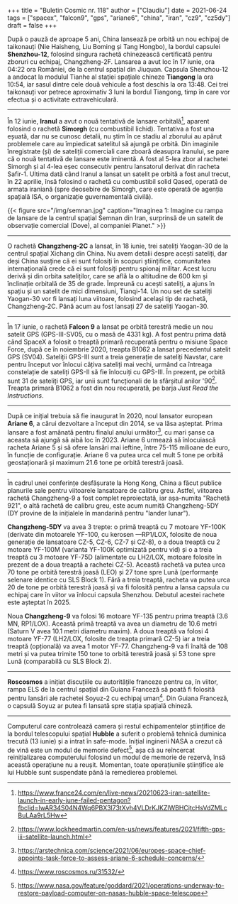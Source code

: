 +++
title = "Buletin Cosmic nr. 118"
author = ["Claudiu"]
date = 2021-06-24
tags = ["spacex", "falcon9", "gps", "ariane6", "china", "iran", "cz9", "cz5dy"]
draft = false
+++

După o pauză de aproape 5 ani, China lansează pe orbită un nou echipaj de taikonauți (Nie Haisheng, Liu Boming și Tang Hongbo), la bordul capsulei **Shenzhou-12**, folosind singura rachetă chinezească certificată pentru zboruri cu echipaj, Changzheng-2F. Lansarea a avut loc în 17 iunie, ora 04:22 ora României, de la centrul spațial din Jiuquan. Capsula Shenzhou-12 a andocat la modulul Tianhe al stației spațiale chineze **Tiangong** la ora 10:54, iar sasul dintre cele două vehicule a fost deschis la ora 13:48. Cei trei taikonauți vor petrece aproximativ 3 luni la bordul Tiangong, timp în care vor efectua și o activitate extravehiculară.

---

În 12 iunie, **Iranul** a avut o nouă tentativă de lansare orbitală[^fn:1], aparent folosind o rachetă **Simorgh** (cu combustibil lichid).
Tentativa a fost una eșuată, dar nu se cunosc detalii, nu știm în ce stadiu al zborului au apărut problemele care au împiedicat satelitul să ajungă pe orbită. Din imaginile înregistrate (și) de sateliții comerciali care zboară deasupra Iranului, se pare că o nouă tentativă de lansare este iminentă.
A fost al 5-lea zbor al rachetei Simorgh și al 4-lea eșec consecutiv pentru lansatorul derivat din racheta Safir-1. Ultima dată când Iranul a lansat un satelit pe orbită a fost anul trecut, în 22 aprilie, însă folosind o rachetă cu combustibil solid Qased, operată de armata iraniană (spre deosebire de Simorgh, care este operată de agenția spațială ISA, o organizație guvernamentală civilă).

{{< figure src="/img/semnan.jpg" caption="Imaginea 1: Imagine cu rampa de lansare de la centrul spațial Semnan din Iran, surprinsă de un satelit de observație comercial (Dove), al companiei Planet." >}}

---

O rachetă **Changzheng-2C** a lansat, în 18 iunie, trei sateliți Yaogan-30 de la centrul spațial Xichang din China. Nu avem detalii despre acești sateliți, dar deși China susține că ei sunt folosiți în scopuri științifice, comunitatea internațională crede că ei sunt folosiți pentru spionaj militar. Acest lucru derivă și din orbita sateliților, care se află la o altitudine de 600 km și înclinație orbitală de 35 de grade. Împreună cu acești sateliți, a ajuns în spațiu și un satelit de mici dimensiuni, Tianqi-14. Un nou set de sateliți Yaogan-30 vor fi lansați luna viitoare, folosind același tip de rachetă, Changzheng-2C. Până acum au fost lansați 27 de sateliți Yaogan-30.

---

În 17 iunie, o rachetă **Falcon 9** a lansat pe orbită terestră medie un nou satelit GPS (GPS-III-SV05, cu o masă de 4331 kg). A fost pentru prima dată când SpaceX a folosit o treaptă primară recuperată pentru o misiune Space Force, după ce în noiembrie 2020, treapta B1062 a lansat precedentul satelit GPS (SV04). Sateliții GPS-III sunt a treia generație de sateliți Navstar, care pentru început vor înlocui câțiva sateliți mai vechi, urmând ca întreaga constelație de sateliți GPS-II să fie înlocuiți cu GPS-III. În prezent, pe orbită sunt 31 de sateliți GPS, iar unii sunt funcționali de la sfârșitul anilor '90[^fn:2]. Treapta primară B1062 a fost din nou recuperată, pe barja _Just Read the Instructions_.

---

După ce inițial trebuia să fie inaugurat în 2020, noul lansator european **Ariane 6**, a cărui dezvoltare a început din 2014, se va lăsa așteptat. Prima lansare a fost amânată pentru finalul anului următor[^fn:3], cu mari șanse ca aceasta să ajungă să aibă loc în 2023. Ariane 6 urmează să înlocuiască racheta Ariane 5 și să ofere lansări mai ieftine, între 75-115 milioane de euro, în funcție de configurație. Ariane 6 va putea urca cel mult 5 tone pe orbită geostaționară și maximum 21.6 tone pe orbită terestră joasă.

---

În cadrul unei conferințe desfășurate la Hong Kong, China a făcut publice planurile sale pentru viitoarele lansatoare de calibru greu. Astfel, viitoarea rachetă Changzheng-9 a fost complet reproiectată, iar așa-numita "Rachetă 921", o altă rachetă de calibru greu, este acum numită Changzheng-5DY (DY provine de la inițialele în mandarină pentru "lander lunar").

**Changzheng-5DY** va avea 3 trepte: o primă treaptă cu 7 motoare YF-100K (derivate din motoarele YF-100, cu kerosen —RP1/LOX, folosite de noua generație de lansatoare CZ-5, CZ-6, CZ-7 și CZ-8), o a doua treaptă cu 2 motoare YF-100M (varianta YF-100K optimizată pentru vid) și o a treia treaptă cu 3 motoare YF-75D (alimentate cu LH2/LOX, motoare folosite în prezent de a doua treaptă a rachetei CZ-5). Această rachetă va putea urca 70 tone pe orbită terestră joasă (LEO) și 27 tone spre Lună (performanțe selenare identice cu SLS Block 1). Fără a treia treaptă, racheta va putea urca 20 de tone pe orbită terestră joasă și va fi folosită pentru a lansa capsula cu echipaj care în viitor va înlocui capsula Shenzhou. Debutul acestei rachete este așteptat în 2025.

Noua **Changzheng-9** va folosi 16 motoare YF-135 pentru prima treaptă (3.6 MN, RP1/LOX). Această primă treaptă va avea un diametru de 10.6 metri (Saturn V avea 10.1 metri diametru maxim). A doua treaptă va folosi 4 motoare YF-77 (LH2/LOX, folosite de treapta primară CZ-5) iar a treia treaptă (opțională) va avea 1 motor YF-77. Changzheng-9 va fi înaltă de 108 metri și va putea trimite 150 tone to orbită terestră joasă și 53 tone spre Lună (comparabilă cu SLS Block 2).

---

**Roscosmos** a inițiat discuțiile cu autoritățile franceze pentru ca, în viitor, rampa ELS de la centrul spațial din Guiana Franceză să poată fi folosită pentru lansări ale rachetei Soyuz-2 cu echipaj uman[^fn:4]. Din Guiana Franceză, o capsulă Soyuz ar putea fi lansată spre stația spațială chineză.

---

Computerul care controlează camera și restul echipamentelor științifice de la bordul telescopului spațial **Hubble** a suferit o problemă tehnică duminica trecută (13 iunie) și a intrat în safe-mode. Inițial inginerii NASA a crezut că de vină este un modul de memorie defect[^fn:5], așa că au reîncercat reinițializarea computerului folosind un modul de memorie de rezervă, însă această operațiune nu a reușit. Momentan, toate operațiunile științifice ale lui Hubble sunt suspendate până la remedierea problemei.

[^fn:1]: <https://www.france24.com/en/live-news/20210623-iran-satellite-launch-in-early-june-failed-pentagon?fbclid=IwAR34S04N4Wq6PBX3l73tXvh4VLDrKJKZlWBHCjtcHsVdZMLcBuLAa9rL5Hw>
[^fn:2]: <https://www.lockheedmartin.com/en-us/news/features/2021/fifth-gps-iii-satellite-launch.html>
[^fn:3]: <https://arstechnica.com/science/2021/06/europes-space-chief-appoints-task-force-to-assess-ariane-6-schedule-concerns/>
[^fn:4]: <https://www.roscosmos.ru/31532/>
[^fn:5]: <https://www.nasa.gov/feature/goddard/2021/operations-underway-to-restore-payload-computer-on-nasas-hubble-space-telescope>